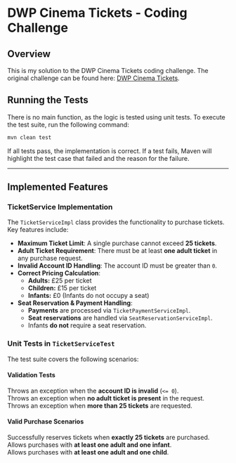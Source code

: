 # DWP Cinema Tickets - Coding Challenge

## Overview
This is my solution to the DWP Cinema Tickets coding challenge. The original challenge can be found here: [DWP Cinema Tickets](https://github.com/dwp/cinema-tickets).

## Running the Tests
There is no main function, as the logic is tested using unit tests. To execute the test suite, run the following command:

```sh
mvn clean test
```

If all tests pass, the implementation is correct. If a test fails, Maven will highlight the test case that failed and the reason for the failure.

---

## Implemented Features
### **TicketService Implementation**
The `TicketServiceImpl` class provides the functionality to purchase tickets. Key features include:

- **Maximum Ticket Limit**: A single purchase cannot exceed **25 tickets**.
- **Adult Ticket Requirement**: There must be at least **one adult ticket** in any purchase request.
- **Invalid Account ID Handling**: The account ID must be greater than `0`.
- **Correct Pricing Calculation**:
  - **Adults:** £25 per ticket
  - **Children:** £15 per ticket
  - **Infants:** £0 (Infants do not occupy a seat)
- **Seat Reservation & Payment Handling**:
  - **Payments** are processed via `TicketPaymentServiceImpl`.
  - **Seat reservations** are handled via `SeatReservationServiceImpl`.
  - Infants **do not** require a seat reservation.

### **Unit Tests in `TicketServiceTest`**
The test suite covers the following scenarios:

#### **Validation Tests**
Throws an exception when the **account ID is invalid** (`<= 0`).  
Throws an exception when **no adult ticket is present** in the request.  
Throws an exception when **more than 25 tickets** are requested.  

#### **Valid Purchase Scenarios**
Successfully reserves tickets when **exactly 25 tickets** are purchased.  
Allows purchases with **at least one adult and one infant**.  
Allows purchases with **at least one adult and one child**.  
